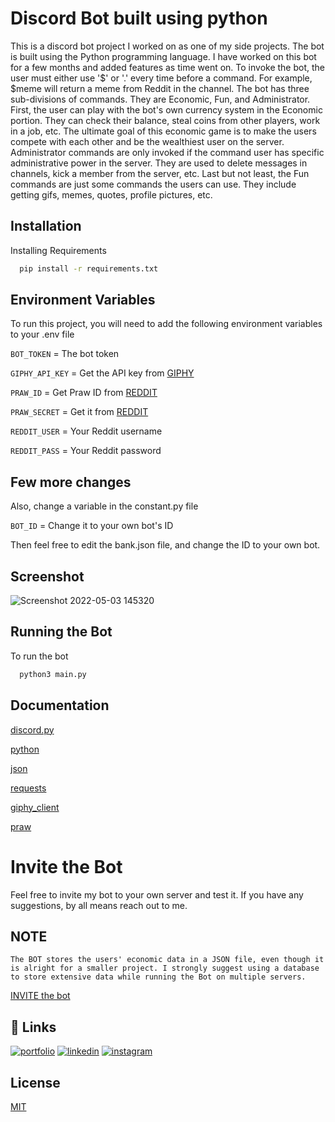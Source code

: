 
# Discord Bot built using python

This is a discord bot project I worked on as one of my side projects. The bot is built using the Python programming language. I have worked on this bot for a few months and added features as time went on. To invoke the bot, the user must either use '$' or '.' every time before a command. For example, $meme will return a meme from Reddit in the channel. The bot has three sub-divisions of commands. They are Economic, Fun, and Administrator. First, the user can play with the bot's own currency system in the Economic portion. They can check their balance, steal coins from other players, work in a job, etc. The ultimate goal of this economic game is to make the users compete with each other and be the wealthiest user on the server. Administrator commands are only invoked if the command user has specific administrative power in the server. They are used to delete messages in channels, kick a member from the server, etc. Last but not least, the Fun commands are just some commands the users can use. They include getting gifs, memes, quotes, profile pictures, etc.

## Installation

Installing Requirements

```bash
  pip install -r requirements.txt
```
    
## Environment Variables

To run this project, you will need to add the following environment variables to your .env file

`BOT_TOKEN` = The bot token

`GIPHY_API_KEY` = Get the API key from [GIPHY](https://developers.giphy.com/dashboard/)

`PRAW_ID` = Get Praw ID from [REDDIT](https://www.reddit.com/dev/api/)

`PRAW_SECRET` = Get it from [REDDIT](https://www.reddit.com/dev/api/)

`REDDIT_USER` = Your Reddit username

`REDDIT_PASS` = Your Reddit password



## Few more changes

Also, change a variable in the constant.py file

`BOT_ID` = Change it to your own bot's ID

Then feel free to edit the bank.json file, and change the ID to your own bot.
## Screenshot

![Screenshot 2022-05-03 145320](https://user-images.githubusercontent.com/78320266/166525503-bc146ab0-844e-4432-ba13-7288f922b79b.png)

## Running the Bot

To run the bot

```bash
  python3 main.py
```


## Documentation

[discord.py](https://discordpy.readthedocs.io/en/stable/)

[python](https://docs.python.org/3/)

[json](https://docs.python.org/3/library/json.html)

[requests](https://docs.python-requests.org/en/latest/)

[giphy_client](https://developers.giphy.com/docs/sdk)

[praw](https://praw.readthedocs.io/en/stable/)


# Invite the Bot

Feel free to invite my bot to your own server and test it. If you have any suggestions, by all means reach out to me.

## NOTE

```
The BOT stores the users' economic data in a JSON file, even though it is alright for a smaller project. I strongly suggest using a database to store extensive data while running the Bot on multiple servers. 
```

[INVITE the bot](https://discord.com/api/oauth2/authorize?client_id=930296939675811852&permissions=8&scope=bot)
## 🔗 Links
[![portfolio](https://img.shields.io/badge/my_portfolio-000?style=for-the-badge&logo=ko-fi&logoColor=white)](https://github.com/AurthurMorgan)
[![linkedin](https://img.shields.io/badge/linkedin-0A66C2?style=for-the-badge&logo=linkedin&logoColor=white)](https://www.linkedin.com/in/mathavanp/)
[![instagram](https://img.shields.io/badge/Instagram-E4405F?style=for-the-badge&logo=instagram&logoColor=white)](https://www.instagram.com/iammathavan/)

## License

[MIT](https://github.com/iammathavan/Discord-Bot/blob/main/LICENCE)


